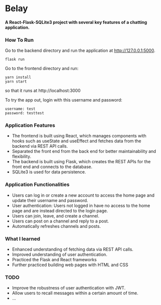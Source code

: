 # Belay

#### A React-Flask-SQLite3 project with several key features of a chatting application. 

### **How To Run**

Go to the backend directory and run the application at http://127.0.0.1:5000.

```
flask run
```

Go to the frontend directory and run:

```
yarn install
yarn start
```

so that it runs at  http://localhost:3000

To try the app out, login with this username and password:

```
username: test
password: testtest
```



### Application Features

- The frontend is built using React, which manages components with hooks such as useState and useEffect and fetches data from the backend via REST API calls.
- Separated the front end from the back end for better maintainability and flexibility.
- The backend is built using Flask, which creates the REST APIs for the front end and connects to the database.
- SQLite3 is used for data persistence.

### Application Functionalities

- Users can log in or create a new account to access the home page and update their username and password.
- User authentication: Users not logged in have no access to the home page and are instead directed to the login page.
- Users can join, leave, and create a channel.
- Users can post on a channel and reply to a post.
- Automatically refreshes channels and posts.

### **What I learned**

- Enhanced understanding of fetching data via REST API calls.
- Improved understanding of user authentication.
- Practiced the Flask and React frameworks
- Further practiced building web pages with HTML and CSS 

### **TODO**

- Improve the robustness of user authentication with JWT.
- Allow users to recall messages within a certain amount of time.
- ...



